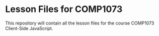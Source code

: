 # Lesson Files for COMP1073

This repository will contain all the lesson files for the course COMP1073 Client-Side JavaScript.
